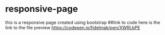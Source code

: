# responsive-page
this is a responsive page created using bootstrap
##link to code
here is the link to the file preview 
https://codepen.io/fidelmak/pen/XWRLbPE
